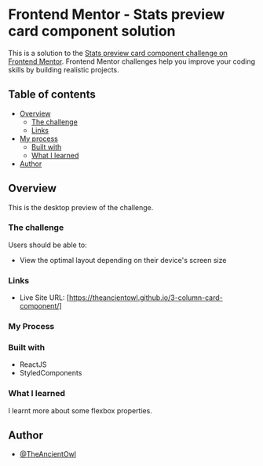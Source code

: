 # Frontend Mentor - Stats preview card component solution

This is a solution to the [Stats preview card component challenge on Frontend Mentor](https://www.frontendmentor.io/challenges/stats-preview-card-component-8JqbgoU62). Frontend Mentor challenges help you improve your coding skills by building realistic projects.

## Table of contents

- [Overview](#overview)
  - [The challenge](#the-challenge)
  - [Links](#links)
- [My process](#my-process)
  - [Built with](#built-with)
  - [What I learned](#what-i-learned)
- [Author](#author)

## Overview

This is the desktop preview of the challenge.

### The challenge

Users should be able to:

- View the optimal layout depending on their device's screen size

### Links

- Live Site URL: [https://theancientowl.github.io/3-column-card-component/]

### My Process

### Built with

- ReactJS
- StyledComponents

### What I learned

I learnt more about some flexbox properties.

## Author

- [@TheAncientOwl](https://github.com/TheAncientOwl)
